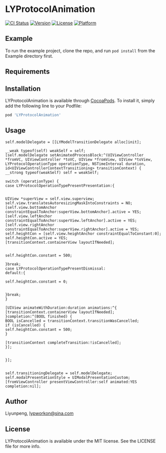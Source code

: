 # LYProtocolAnimation

[![CI Status](https://img.shields.io/travis/Mega/LYProtocolAnimation.svg?style=flat)](https://travis-ci.org/Mega/LYProtocolAnimation)
[![Version](https://img.shields.io/cocoapods/v/LYProtocolAnimation.svg?style=flat)](https://cocoapods.org/pods/LYProtocolAnimation)
[![License](https://img.shields.io/cocoapods/l/LYProtocolAnimation.svg?style=flat)](https://cocoapods.org/pods/LYProtocolAnimation)
[![Platform](https://img.shields.io/cocoapods/p/LYProtocolAnimation.svg?style=flat)](https://cocoapods.org/pods/LYProtocolAnimation)

## Example

To run the example project, clone the repo, and run `pod install` from the Example directory first.

## Requirements

## Installation

LYProtocolAnimation is available through [CocoaPods](https://cocoapods.org). To install
it, simply add the following line to your Podfile:

```ruby
pod 'LYProtocolAnimation'
```
## Usage
```
self.modelDelegate = [[LYModelTransitionDelegate alloc]init];

__weak typeof(self) weakSelf = self;
[self.modelDelegate setAnimatedProcessBlock:^(UIViewController *fromVC, UIViewController *toVC, UIView *fromView, UIView *toView, LYProtocolOperationType operationType, NSTimeInterval duration, id<UIViewControllerContextTransitioning> transitionContext) {
__strong typeof(weakSelf) self = weakSelf;

switch (operationType) {
case LYProtocolOperationTypePresentPresentation:{


UIView *superView = self.view.superview;
self.view.translatesAutoresizingMaskIntoConstraints = NO;
[self.view.bottomAnchor constraintEqualToAnchor:superView.bottomAnchor].active = YES;
[self.view.leftAnchor constraintEqualToAnchor:superView.leftAnchor].active = YES;
[self.view.rightAnchor constraintEqualToAnchor:superView.rightAnchor].active = YES;
self.heightCon = [self.view.heightAnchor constraintEqualToConstant:0];
self.heightCon.active = YES;
[transitionContext.containerView layoutIfNeeded];


self.heightCon.constant = 500;

}break;
case LYProtocolOperationTypePresentDismissal:
default:{

self.heightCon.constant = 0;


}break;
}

[UIView animateWithDuration:duration animations:^{
[transitionContext.containerView layoutIfNeeded];
}completion:^(BOOL finished) {
BOOL isCancelled = transitionContext.transitionWasCancelled;
if (isCancelled) {
self.heightCon.constant = 500;
}

[transitionContext completeTransition:!isCancelled];
}];


}];


self.transitioningDelegate = self.modelDelegate;
self.modalPresentationStyle = UIModalPresentationCustom;
[fromViewController presentViewController:self animated:YES completion:nil];
```

## Author

Liyunpeng, lypworkon@sina.com

## License

LYProtocolAnimation is available under the MIT license. See the LICENSE file for more info.
